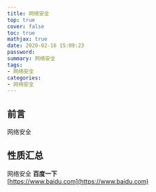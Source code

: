 ```yaml
---
title: 网络安全
top: true
cover: false
toc: true
mathjax: true
date: 2020-02-16 15:09:23
password:
summary: 网络安全
tags:
- 网络安全
categories:
- 网络安全
---
```

## 前言
网络安全
## 性质汇总
网络安全
**百度一下**  
[https://www.baidu.com](https://www.baidu.com)

